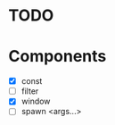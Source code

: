 # TODO
# Components
- [x] const <value>
- [ ] filter <column> <operator> <operand> 
- [x] window <column> <operation> <lines>
- [ ] spawn <cmd> <args...>
